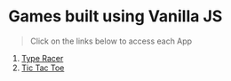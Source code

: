 # Games built using Vanilla JS

> Click on the links below to access each App

1. [Type Racer](https://dehanz13.github.io/vanilla-js-games/type-speed-test/)
2. [Tic Tac Toe](https://dehanz13.github.io/vanilla-js-games/tic-tac-toe/)
